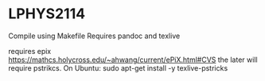 # LPHYS2114

Compile using Makefile 
Requires pandoc and texlive

requires epix https://mathcs.holycross.edu/~ahwang/current/ePiX.html#CVS 
the later will require pstrikcs. On Ubuntu: 
sudo apt-get install -y texlive-pstricks

